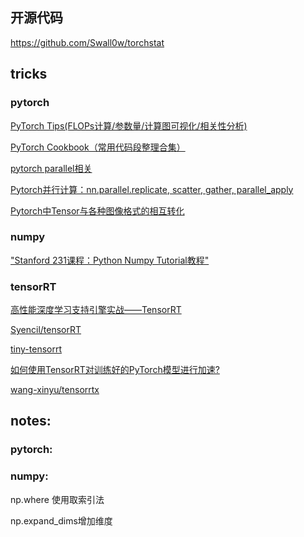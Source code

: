 ## 开源代码




https://github.com/Swall0w/torchstat

## tricks


### pytorch

[PyTorch Tips(FLOPs计算/参数量/计算图可视化/相关性分析)](https://zhuanlan.zhihu.com/p/112319391)

[PyTorch Cookbook（常用代码段整理合集）](https://zhuanlan.zhihu.com/p/59205847)


[pytorch parallel相关](https://pytorch.org/tutorials/beginner/former_torchies/parallelism_tutorial.html)

[Pytorch并行计算：nn.parallel.replicate, scatter, gather, parallel_apply](https://www.cnblogs.com/marsggbo/p/11534141.html)

[Pytorch中Tensor与各种图像格式的相互转化](https://cloud.tencent.com/developer/article/1144751)


### numpy 

["Stanford 231课程：Python Numpy Tutorial教程"](https://xuepro.github.io/2018/05/09/Python-Numpy-Tutorial/)

### tensorRT

[高性能深度学习支持引擎实战——TensorRT](https://zhuanlan.zhihu.com/p/35657027)

[Syencil/tensorRT](https://github.com/Syencil/tensorRT)

[tiny-tensorrt](https://github.com/zerollzeng/tiny-tensorrt)

[如何使用TensorRT对训练好的PyTorch模型进行加速?](https://zhuanlan.zhihu.com/p/88318324)

[wang-xinyu/tensorrtx](https://github.com/wang-xinyu/tensorrtx)

## notes:

### pytorch:


### numpy:

np.where 使用取索引法

np.expand_dims增加维度
